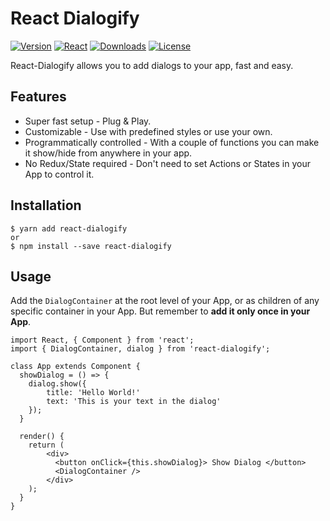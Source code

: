 # React Dialogify
[![Version](https://img.shields.io/npm/v/react-dialogify.svg?style=for-the-badge&logo=appveyor)]()
[![React](https://img.shields.io/npm/dependency-version/react-dialogify/react.svg?style=for-the-badge&logo=appveyor)]()
[![Downloads](https://img.shields.io/npm/dw/react-dialogify.svg?style=for-the-badge&logo=appveyor)]()
[![License](https://img.shields.io/github/license/iamgutz/react-dialogify.svg?style=for-the-badge&logo=appveyor)]()

React-Dialogify allows you to add dialogs to your app, fast and easy.

## Features
* Super fast setup - Plug & Play.
* Customizable - Use with predefined styles or use your own.
* Programmatically controlled - With a couple of functions you can make it show/hide from anywhere in your app.
* No Redux/State required - Don't need to set Actions or States in your App to control it.

## Installation
```
$ yarn add react-dialogify
or
$ npm install --save react-dialogify
```

## Usage

Add the `DialogContainer` at the root level of your App, or as children of any specific container in your App. But remember to **add it only once in your App**.

```
import React, { Component } from 'react';
import { DialogContainer, dialog } from 'react-dialogify';

class App extends Component {
  showDialog = () => {
    dialog.show({
        title: 'Hello World!'
        text: 'This is your text in the dialog'
    });
  }

  render() {
    return (
        <div>
          <button onClick={this.showDialog}> Show Dialog </button>
          <DialogContainer />
        </div>
    );
  }
}
```
